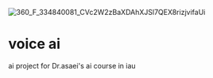 ![360_F_334840081_CVc2W2zBaXDAhXJSl7QEX8rizjvifaUi](https://github.com/user-attachments/assets/b5d358ef-51a1-424e-9c60-607f09035516)



# voice ai
ai project for Dr.asaei's ai course in iau


